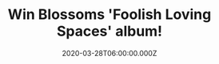---
campaign-uuid: "c-74eeddeb-5abd-4d09-b75a-8d41f5f7e87f"
type: "Competition"
category: "Music"
date: "2020-03-28T06:00:00.000Z"
end-date: "2020-05-28T23:59:00.000Z"
disable-form: false
is_promoted: false
has_entry_page: true
title: "Win Blossoms 'Foolish Loving Spaces' album!"
competition-description: "<p>'Foolish Loving Spaces' is the brand new album of the\
  \ English indie pop band from Stockport and the follow-up to Blossoms 2018 album\
  \ 'Cool Like You',  a romantic page-turner of light and shade we are pretty sure\
  \ you won't want to miss.</p>\n<p>We are giving a copy to one lucky NME AAA member\
  \ to win. Are you their biggest fan? Click below for a chance to win now.</p>\n"
hero-header: "Win Blossoms 'Foolish Loving Spaces' album!"
terms-confirmation: "N/A"
banner-img: "https://assets.expresslyapp.com/asset-d269ceb0-be56-49f7-9310-2eedfece7862.jpg"
logo-left-href: "aaa.nme.com"
logo-left-image: "https://assets.expresslyapp.com/asset-0479eb37-25af-4032-a58b-267d1eed0317.jpg"
logo-left-title: "NME AAA"
bg-image-hero: "https://assets.expresslyapp.com/asset-6d99ee0f-c4e4-4cd2-896d-34b55873f643.jpg"
bg-image-first: "https://assets.expresslyapp.com/asset-0ec53ab0-6cbf-46d7-876c-2bdb9945dbf1.jpg"
section1-content: "<p>'Foolish Loving Spaces' is the follow-up to Blossoms' 2018 album\
  \ 'Cool Like You' and features the single 'Your Girlfriend'. The album was produced\
  \ by the band's consistent and talented team of James Skelly and Rich Turvey at\
  \ Parr Street Studios in Liverpool.</p>\n<p>Tom Ogden's increasingly direct lyrical\
  \ range turns album three into a romantic page-turner of light and shade, while\
  \ its divergent moods are supplied by Myles Kellock's piano and keyboard lines,\
  \ careering from urgent stabs of TV game show-theme synth to more classic, rolling\
  \ notes.</p>\n<p>The record's multi-instrumental colour and widescreen sound is\
  \ provided by pedal steel/lead guitarist Josh Dewhurst, while Joe Donovan on drums\
  \ and Charlie Salt on bass bring fluidly danceable grooves throughout, complemented\
  \ on occasion by a wall of gospel harmony.</p>\n"
entry-title: "Win Blossoms 'Foolish Loving Spaces' album!"
entry-content: "<p>Enter the draw to win Blossoms 'Foolish Loving Spaces' album by\
  \ completing the form below before 23:59 on the 28th of April 2020.</p>\n"
has-winner: false
prize-description: "Blossoms 'Foolish Loving Spaces' album!"
special-conditions: "Multiple entries are allowed up to one every day."
country-restrictions:
- "GB"
---
